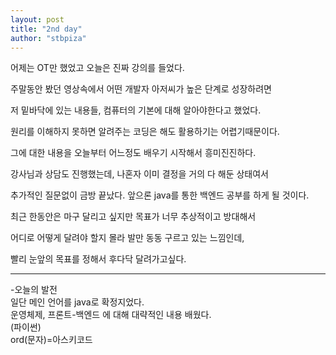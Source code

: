 ```yaml
---
layout: post
title: "2nd day"
author: "stbpiza"
---
```


어제는 OT만 했었고 오늘은 진짜 강의를 들었다.

주말동안 봤던 영상속에서 어떤 개발자 아저씨가 높은 단계로 성장하려면

저 밑바닥에 있는 내용들, 컴퓨터의 기본에 대해 알아야한다고 했었다.

원리를 이해하지 못하면 알려주는 코딩은 해도 활용하기는 어렵기때문이다.

그에 대한 내용을 오늘부터 어느정도 배우기 시작해서 흥미진진하다.

강사님과 상담도 진행했는데, 나혼자 이미 결정을 거의 다 해둔 상태여서

추가적인 질문없이 금방 끝났다. 앞으론 java를 통한 백엔드 공부를 하게 될 것이다.

최근 한동안은 마구 달리고 싶지만 목표가 너무 추상적이고 방대해서

어디로 어떻게 달려야 할지 몰라 발만 동동 구르고 있는 느낌인데,

빨리 눈앞의 목표를 정해서 후다닥 달려가고싶다.


--------------------------------
-오늘의 발전<br>
일단 메인 언어를 java로 확정지었다.<br>
운영체제, 프론트-백엔드 에 대해 대략적인 내용 배웠다.<br>
(파이썬)<br>
ord(문자)=아스키코드
